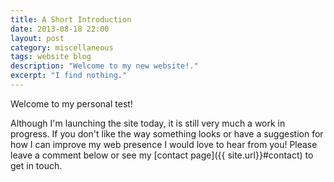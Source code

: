 ```yaml
---
title: A Short Introduction
date: 2013-08-18 22:00
layout: post
category: miscellaneous
tags: website blog
description: "Welcome to my new website!."
excerpt: "I find nothing."
---
```


<p class="lead">Welcome to my personal test!</p>


Although I'm launching the site today, it is still very much a work in 
progress. If you don't like the way something looks or have a suggestion for 
how I can improve my web presence I would love to hear from you! Please leave 
a comment below or see my [contact page]({{ site.url}}#contact) to get in 
touch.